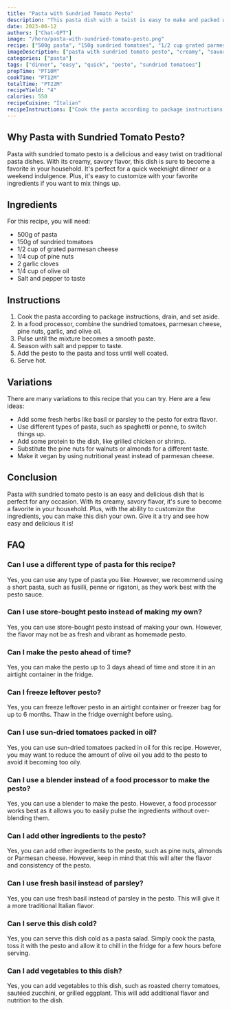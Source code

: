 ```yaml
---
title: "Pasta with Sundried Tomato Pesto"
description: "This pasta dish with a twist is easy to make and packed with flavor. Perfect for a quick weeknight dinner or a weekend indulgence."
date: 2023-06-12
authors: ["Chat-GPT"]
image: "/hero/pasta-with-sundried-tomato-pesto.png"
recipe: ["500g pasta", "150g sundried tomatoes", "1/2 cup grated parmesan cheese", "1/4 cup pine nuts", "2 garlic cloves", "1/4 cup olive oil", "Salt and pepper to taste"]
imageDescription: ["pasta with sundried tomato pesto", "creamy", "savory", "fresh"]
categories: ["pasta"]
tags: ["dinner", "easy", "quick", "pesto", "sundried tomatoes"]
prepTime: "PT10M"
cookTime: "PT12M"
totalTime: "PT22M"
recipeYield: "4"
calories: 550
recipeCuisine: "Italian"
recipeInstructions: ["Cook the pasta according to package instructions, drain and set aside. In a food processor, combine the sundried tomatoes, parmesan cheese, pine nuts, garlic, and olive oil. Pulse until the mixture becomes a smooth paste. Season with salt and pepper to taste. Add the pesto to the pasta and toss until well coated. Serve hot."]
---
```


## Why Pasta with Sundried Tomato Pesto?

Pasta with sundried tomato pesto is a delicious and easy twist on traditional pasta dishes. With its creamy, savory flavor, this dish is sure to become a favorite in your household. It's perfect for a quick weeknight dinner or a weekend indulgence. Plus, it's easy to customize with your favorite ingredients if you want to mix things up.

## Ingredients

For this recipe, you will need:

- 500g of pasta
- 150g of sundried tomatoes
- 1/2 cup of grated parmesan cheese
- 1/4 cup of pine nuts
- 2 garlic cloves
- 1/4 cup of olive oil
- Salt and pepper to taste

## Instructions

1. Cook the pasta according to package instructions, drain, and set aside.
2. In a food processor, combine the sundried tomatoes, parmesan cheese, pine nuts, garlic, and olive oil.
3. Pulse until the mixture becomes a smooth paste.
4. Season with salt and pepper to taste.
5. Add the pesto to the pasta and toss until well coated.
6. Serve hot.

## Variations

There are many variations to this recipe that you can try. Here are a few ideas:

- Add some fresh herbs like basil or parsley to the pesto for extra flavor.
- Use different types of pasta, such as spaghetti or penne, to switch things up.
- Add some protein to the dish, like grilled chicken or shrimp.
- Substitute the pine nuts for walnuts or almonds for a different taste.
- Make it vegan by using nutritional yeast instead of parmesan cheese.

## Conclusion

Pasta with sundried tomato pesto is an easy and delicious dish that is perfect for any occasion. With its creamy, savory flavor, it's sure to become a favorite in your household. Plus, with the ability to customize the ingredients, you can make this dish your own. Give it a try and see how easy and delicious it is!

## FAQ

### Can I use a different type of pasta for this recipe?

Yes, you can use any type of pasta you like. However, we recommend using a short pasta, such as fusilli, penne or rigatoni, as they work best with the pesto sauce.

### Can I use store-bought pesto instead of making my own?

Yes, you can use store-bought pesto instead of making your own. However, the flavor may not be as fresh and vibrant as homemade pesto.

### Can I make the pesto ahead of time?

Yes, you can make the pesto up to 3 days ahead of time and store it in an airtight container in the fridge.

### Can I freeze leftover pesto?

Yes, you can freeze leftover pesto in an airtight container or freezer bag for up to 6 months. Thaw in the fridge overnight before using.

### Can I use sun-dried tomatoes packed in oil?

Yes, you can use sun-dried tomatoes packed in oil for this recipe. However, you may want to reduce the amount of olive oil you add to the pesto to avoid it becoming too oily.

### Can I use a blender instead of a food processor to make the pesto?

Yes, you can use a blender to make the pesto. However, a food processor works best as it allows you to easily pulse the ingredients without over-blending them.

### Can I add other ingredients to the pesto?

Yes, you can add other ingredients to the pesto, such as pine nuts, almonds or Parmesan cheese. However, keep in mind that this will alter the flavor and consistency of the pesto.

### Can I use fresh basil instead of parsley?

Yes, you can use fresh basil instead of parsley in the pesto. This will give it a more traditional Italian flavor.

### Can I serve this dish cold?

Yes, you can serve this dish cold as a pasta salad. Simply cook the pasta, toss it with the pesto and allow it to chill in the fridge for a few hours before serving.

### Can I add vegetables to this dish?

Yes, you can add vegetables to this dish, such as roasted cherry tomatoes, sautéed zucchini, or grilled eggplant. This will add additional flavor and nutrition to the dish.